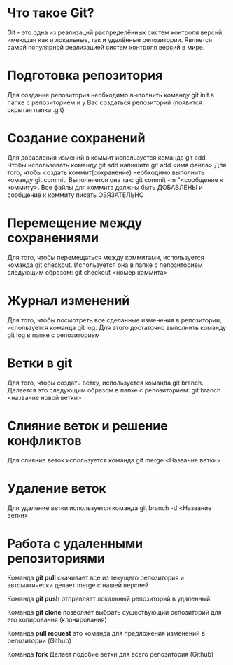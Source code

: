 # Что такое Git?
Git - это одна из реализаций распределённых систем контроля версий, имеющая как и локальные, так и удалённые репозитории. Является самой популярной реализацией систем контроля версий в мире.

# Подготовка репозитория
Для создание репозитория необходимо выполнить команду git init в папке с репозиторием и у Вас создаться репозиторий (появится скрытая папка .git)

# Создание сохранений
Для добавления измений в коммит используется команда git add. Чтобы использовать команду git add напишите git add <имя файла>
Для того, чтобы создать коммит(сохранение) необходимо выполнить команду git commit. Выполняется она так: git commit -m "<сообщение к коммиту>. Все файлы для коммита должны быть ДОБАВЛЕНЫ и сообщение к коммиту писать ОБЯЗАТЕЛЬНО

# Перемещение между сохранениями
Для того, чтобы перемещаться между коммитами, используется команда git checkout. Используется она в папке с пепозиторием следующим образом: git checkout <номер коммита>

# Журнал изменений
Для того, чтобы посмотреть все сделанные изменения в репозитории, используется команда git log. Для этого достаточно выполнить команду git log в папке с репозиторием

# Ветки в git
Для того, чтобы создать ветку, используется команда git branch. Делается это следующим образом в папке с репозиторием: git branch <название новой ветки>

# Слияние веток и решение конфликтов
Для слияние веток используется команда git merge <Название ветки>

# Удаление веток
Для удаление ветки используется команда git branch -d <Название ветки>

# Работа с удаленными репозиториями

 Команда **git pull** скачивает все из текущего репозитория и автоматически делает merge с нашей версией

 Команда **git push** отправляет локальный репозиторий в удаленный

Команда **git clone** позволяет выбрать существующий репозиторий для его копирования (клонирования)

Команда **pull request** это команда для предложения изменений в репозитории (Github)

Команда **fork** Делает подобие ветки для всего репозитория (Github)